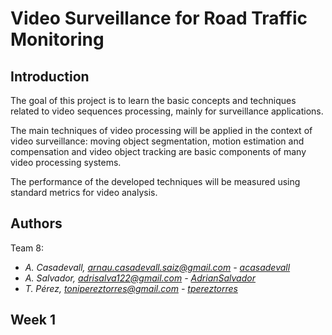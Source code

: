 # Video Surveillance for Road Traffic Monitoring

## Introduction 

The goal of this project is to learn the basic concepts and techniques related to video sequences processing, mainly for surveillance applications.

The main techniques of video processing will be applied in the context of video surveillance: moving object segmentation, motion estimation and compensation and video object tracking are basic components of many video processing systems.

The performance of the developed techniques will be measured using standard metrics for video analysis.

## Authors
Team 8:
- _A. Casadevall, arnau.casadevall.saiz@gmail.com - [acasadevall](https://github.com/acasadevall)_
- _A. Salvador, adrisalva122@gmail.com - [AdrianSalvador](https://github.com/AdrianSalvador)_
- _T. Pérez, tonipereztorres@gmail.com - [tpereztorres](https://github.com/tpereztorres)_

## Week 1

